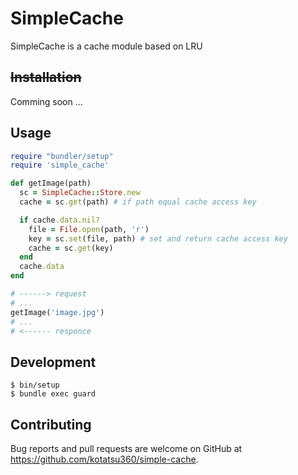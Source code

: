 # SimpleCache

SimpleCache is a cache module based on LRU

## ~~Installation~~ 
Comming soon ...

## Usage

```ruby
require "bundler/setup"
require 'simple_cache'

def getImage(path)
  sc = SimpleCache::Store.new
  cache = sc.get(path) # if path equal cache access key

  if cache.data.nil?
    file = File.open(path, 'r')
    key = sc.set(file, path) # set and return cache access key
    cache = sc.get(key)
  end
  cache.data
end

# ------> request
# ...
getImage('image.jpg')
# ...
# <------ responce
```

## Development

    $ bin/setup
    $ bundle exec guard

## Contributing

Bug reports and pull requests are welcome on GitHub at https://github.com/kotatsu360/simple-cache.

